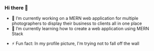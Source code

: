 ### Hi there 👋

- 🔭 I’m currently working on a MERN web application for multiple photographers to display their business to clients all in one place
- 🌱 I’m currently learning how to create a web application using MERN Stack
<!-- - 📫 How to reach me: ...
- 😄 Pronouns: ... -->
- ⚡ Fun fact: In my profile picture, I'm trying not to fall off the wall

